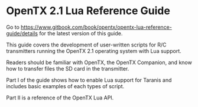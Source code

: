 # OpenTX 2.1 Lua Reference Guide

Go to https://www.gitbook.com/book/opentx/opentx-lua-reference-guide/details for the latest version of this guide.

This guide covers the development of user-written scripts for R/C transmitters running the OpenTX 2.1 operating system with Lua support.

Readers should be familiar with OpenTX, the OpenTX Companion, and know how to transfer files the SD card in the transmitter.

Part I of the guide shows how to enable Lua support for Taranis and includes basic examples of each types of script.

Part II is a reference of the OpenTX Lua API.



